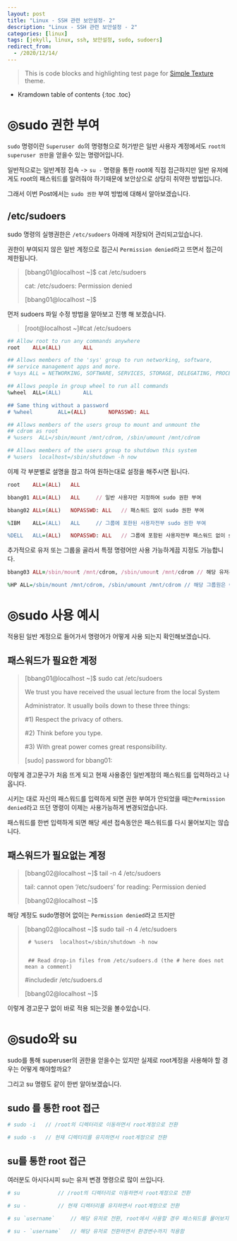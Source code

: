 ```yaml
---
layout: post
title: "Linux - SSH 관련 보안설정- 2"
description: "Linux - SSH 관련 보안설정 - 2"
categories: [linux]
tags: [jekyll, linux, ssh, 보안설정, sudo, sudoers]
redirect_from:
  - /2020/12/14/
---
```


> This is code blocks and highlighting test page for [Simple Texture][Simple Texture] theme.

* Kramdown table of contents
{:toc .toc}

# ◎sudo 권한 부여

`sudo` 명령이란 `Superuser do`의 명령형으로 허가받은 일반 사용자 계정에서도 `root의 superuser 권한`을 얻을수 있는 명령어입니다.

일반적으로는 일반계정 접속 -> `su -` 명령을 통한 root에 직접 접근하지만 일반 유저에게도 root의 패스워드를 알려줘야 하기때문에 보안상으로 상당히 취약한 방법입니다.

그래서 이번 Post에서는 `sudo 권한` 부여 방법에 대해서 알아보겠습니다.

## /etc/sudoers 

sudo 명령의 실행권한은 `/etc/sudoers` 아래에 저장되어 관리되고있습니다.

권한이 부여되지 않은 일반 계정으로 접근시 `Permission denied`라고 뜨면서 접근이 제한됩니다.

>[bbang01@localhost ~]$ cat /etc/sudoers
>
>cat: /etc/sudoers: Permission denied
>
>[bbang01@localhost ~]$

먼저 sudoers 파일 수정 방법을 알아보고 진행 해 보겠습니다.

>[root@localhost ~]#cat /etc/sudoers

~~~~~~~~~~~~~~~~~~~~~~~~~ ruby
## Allow root to run any commands anywhere
root    ALL=(ALL)       ALL

## Allows members of the 'sys' group to run networking, software,
## service management apps and more.
# %sys ALL = NETWORKING, SOFTWARE, SERVICES, STORAGE, DELEGATING, PROCESSES, LOCATE, DRIVERS

## Allows people in group wheel to run all commands
%wheel  ALL=(ALL)       ALL

## Same thing without a password
# %wheel        ALL=(ALL)       NOPASSWD: ALL

## Allows members of the users group to mount and unmount the
## cdrom as root
# %users  ALL=/sbin/mount /mnt/cdrom, /sbin/umount /mnt/cdrom

## Allows members of the users group to shutdown this system
# %users  localhost=/sbin/shutdown -h now
~~~~~~~~~~~~~~~~~~~~~~~~~


이제 각 부분별로 설명을 참고 하여 원하는대로 설정을 해주시면 됩니다.

~~~~~~~~~~~~~~~~~~~~~~ ruby
root	ALL=(ALL)	ALL 

bbang01	ALL=(ALL)	ALL		// 일반 사용자만 지정하여 sudo 권한 부여

bbang02 ALL=(ALL)	NOPASSWD: ALL	// 패스워드 없이 sudo 권한 부여

%IBM	ALL=(ALL)	ALL		// 그룹에 포한된 사용자전부 sudo 권한 부여

%DELL	ALL=(ALL)	NOPASSWD: ALL	// 그룹에 포함된 사용자전부 패스워드 없이 sudo 권한 부여

~~~~~~~~~~~~~~~~~~~~~~

추가적으로 유저 또는 그룹을 골라서 특정 명령어만 사용 가능하게끔 지정도 가능합니다.

~~~~~~~~~~~~~~~~~~~~~~ ruby
bbang03	ALL=/sbin/mount /mnt/cdrom, /sbin/umount /mnt/cdrom	// 해당 유저는 이 명령어만 sudo 권한 부여

%HP	ALL=/sbin/mount /mnt/cdrom, /sbin/umount /mnt/cdrom	// 해당 그룹원은 이 명령어만 sudo 권한 부여
~~~~~~~~~~~~~~~~~~~~~~

# ◎sudo 사용 예시

적용된 일반 계정으로 들어가서 명령어가 어떻게 사용 되는지 확인해보겠습니다.

## 패스워드가 필요한 계정

>[bbang01@localhost ~]$ sudo cat /etc/sudoers
>
>We trust you have received the usual lecture from the local System
>
>Administrator. It usually boils down to these three things:
>
>
>    #1) Respect the privacy of others.
>
>    #2) Think before you type.
>
>    #3) With great power comes great responsibility.
>
>
>[sudo] password for bbang01:

이렇게 경고문구가 처음 뜨게 되고 현재 사용중인 일반계정의 패스워드를 입력하라고 나옵니다.

시키는 대로 자신의 패스워드를 입력하게 되면 권한 부여가 안되었을 때는`Permission denied`라고 뜨던 명령이 이제는 사용가능하게 변경되었습니다.

패스워드를 한번 입력하게 되면 해당 세션 접속동안은 패스워드를 다시 물어보지는 않습니다.

## 패스워드가 필요없는 계정

>[bbang02@localhost ~]$ tail -n 4 /etc/sudoers
>
>tail: cannot open ‘/etc/sudoers’ for reading: Permission denied
>
>[bbang02@localhost ~]$

해당 계정도 sudo명령어 없이는 `Permission denied`라고 뜨지만

>[bbang02@localhost ~]$ sudo tail -n 4 /etc/sudoers
>
>      # %users  localhost=/sbin/shutdown -h now
>
>
>      ## Read drop-in files from /etc/sudoers.d (the # here does not mean a comment)
>
> #includedir /etc/sudoers.d
>
>[bbang02@localhost ~]$

이렇게 경고문구 없이 바로 적용 되는것을 볼수있습니다.

# ◎sudo와 su

sudo를 통해 superuser의 권한을 얻을수는 있지만 실제로 root계정을 사용해야 할 경우는 어떻게 해야할까요?

그리고 su 명령도 같이 한번 알아보겠습니다.

## sudo 를 통한 root 접근

~~~~~~~~~~~~~~~~~~~~~~ ruby
# sudo -i	// /root의 디렉터리로 이동하면서 root계정으로 전환

# sudo -s	// 현재 디렉터리를 유지하면서 root계정으로 전환
~~~~~~~~~~~~~~~~~~~~~~

## su를 통한 root 접근

여러분도 아시다시피 su는 유저 변경 명령으로 많이 쓰입니다.

~~~~~~~~~~~~~~~~~~~~~~ ruby
# su     		// /root의 디렉터리로 이동하면서 root계정으로 전환

# su -    		// 현재 디렉터리를 유지하면서 root계정으로 전환

# su `username`		// 해당 유저로 전환, root에서 사용할 경우 패스워드를 물어보지않음

# su - `username`	// 해당 유저로 전환하면서 환경변수까지 적용함
~~~~~~~~~~~~~~~~~~~~~~




[^1]: This is a footnote.

[kramdown]: https://kramdown.gettalong.org/
[Simple Texture]: https://github.com/yizeng/jekyll-theme-simple-texture
